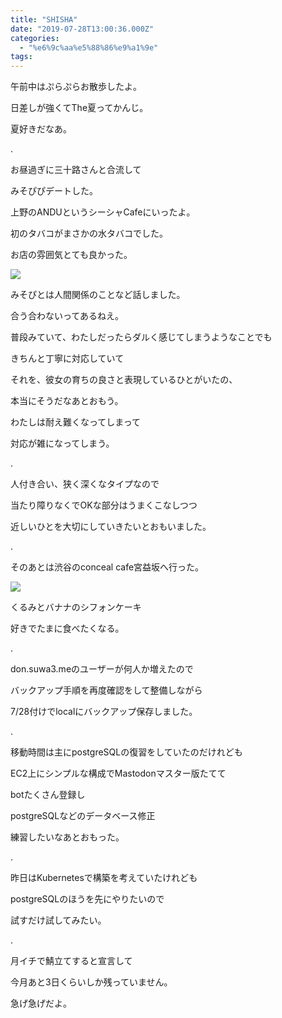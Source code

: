```yaml
---
title: "SHISHA"
date: "2019-07-28T13:00:36.000Z"
categories: 
  - "%e6%9c%aa%e5%88%86%e9%a1%9e"
tags: 
---
```


午前中はぷらぷらお散歩したよ。

日差しが強くてThe夏ってかんじ。

夏好きだなあ。

.

お昼過ぎに三十路さんと合流して

みそぴぴデートした。

上野のANDUというシーシャCafeにいったよ。

初のタバコがまさかの水タバコでした。

お店の雰囲気とても良かった。

![](/images/2019-07-28-14-40-164461470808351115245.jpg)

みそぴとは人間関係のことなど話しました。

合う合わないってあるねえ。

普段みていて、わたしだったらダルく感じてしまうようなことでも

きちんと丁寧に対応していて

それを、彼女の育ちの良さと表現しているひとがいたの、

本当にそうだなあとおもう。

わたしは耐え難くなってしまって

対応が雑になってしまう。

.

人付き合い、狭く深くなタイプなので

当たり障りなくでOKな部分はうまくこなしつつ

近しいひとを大切にしていきたいとおもいました。

.

そのあとは渋谷のconceal cafe宮益坂へ行った。

![](/images/2019-07-28-18-48-548794349511355660720.jpg)

くるみとバナナのシフォンケーキ

好きでたまに食べたくなる。

.

don.suwa3.meのユーザーが何人か増えたので

バックアップ手順を再度確認をして整備しながら

7/28付けでlocalにバックアップ保存しました。

.

移動時間は主にpostgreSQLの復習をしていたのだけれども

EC2上にシンプルな構成でMastodonマスター版たてて

botたくさん登録し

postgreSQLなどのデータベース修正

練習したいなあとおもった。

.

昨日はKubernetesで構築を考えていたけれども

postgreSQLのほうを先にやりたいので

試すだけ試してみたい。

.

月イチで鯖立てすると宣言して

今月あと3日くらいしか残っていません。

急げ急げだよ。
